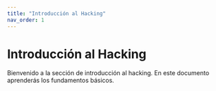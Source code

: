 ```yaml
---
title: "Introducción al Hacking"
nav_order: 1
---
```


# Introducción al Hacking

Bienvenido a la sección de introducción al hacking. En este documento aprenderás los fundamentos básicos.
